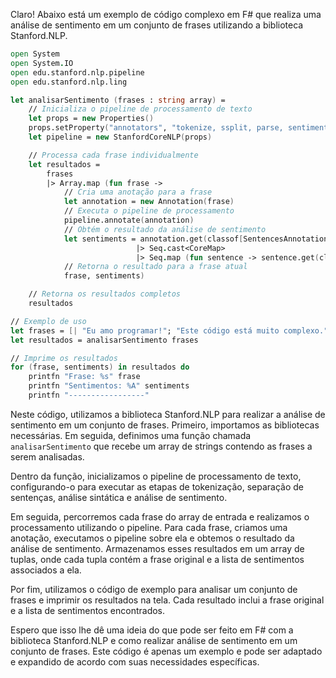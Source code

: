 Claro! Abaixo está um exemplo de código complexo em F# que realiza uma análise de sentimento em um conjunto de frases utilizando a biblioteca Stanford.NLP.

```fsharp
open System
open System.IO
open edu.stanford.nlp.pipeline
open edu.stanford.nlp.ling

let analisarSentimento (frases : string array) =
    // Inicializa o pipeline de processamento de texto
    let props = new Properties()
    props.setProperty("annotators", "tokenize, ssplit, parse, sentiment")
    let pipeline = new StanfordCoreNLP(props)

    // Processa cada frase individualmente
    let resultados =
        frases
        |> Array.map (fun frase ->
            // Cria uma anotação para a frase
            let annotation = new Annotation(frase)
            // Executa o pipeline de processamento
            pipeline.annotate(annotation)
            // Obtém o resultado da análise de sentimento
            let sentiments = annotation.get(classof[SentencesAnnotation])
                            |> Seq.cast<CoreMap>
                            |> Seq.map (fun sentence -> sentence.get(classof[SentimentClass])) |> Array.ofSeq
            // Retorna o resultado para a frase atual
            frase, sentiments)

    // Retorna os resultados completos
    resultados

// Exemplo de uso
let frases = [| "Eu amo programar!"; "Este código está muito complexo."; "A vida é bela."; "Estou com fome." |]
let resultados = analisarSentimento frases

// Imprime os resultados
for (frase, sentiments) in resultados do
    printfn "Frase: %s" frase
    printfn "Sentimentos: %A" sentiments
    printfn "-----------------"
```

Neste código, utilizamos a biblioteca Stanford.NLP para realizar a análise de sentimento em um conjunto de frases. Primeiro, importamos as bibliotecas necessárias. Em seguida, definimos uma função chamada `analisarSentimento` que recebe um array de strings contendo as frases a serem analisadas.

Dentro da função, inicializamos o pipeline de processamento de texto, configurando-o para executar as etapas de tokenização, separação de sentenças, análise sintática e análise de sentimento.

Em seguida, percorremos cada frase do array de entrada e realizamos o processamento utilizando o pipeline. Para cada frase, criamos uma anotação, executamos o pipeline sobre ela e obtemos o resultado da análise de sentimento. Armazenamos esses resultados em um array de tuplas, onde cada tupla contém a frase original e a lista de sentimentos associados a ela.

Por fim, utilizamos o código de exemplo para analisar um conjunto de frases e imprimir os resultados na tela. Cada resultado inclui a frase original e a lista de sentimentos encontrados.

Espero que isso lhe dê uma ideia do que pode ser feito em F# com a biblioteca Stanford.NLP e como realizar análise de sentimento em um conjunto de frases. Este código é apenas um exemplo e pode ser adaptado e expandido de acordo com suas necessidades específicas.